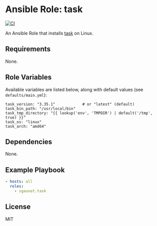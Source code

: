 # Ansible Role: task

[![CI](https://github.com/sgaunet/ansible-role-task/workflows/CI/badge.svg?event=push)](https://github.com/sgaunet/ansible-role-task/actions?query=workflow%3ACI)

An Ansible Role that installs [task](https://github.com/sgaunet/task) on Linux.

## Requirements

None.

## Role Variables

Available variables are listed below, along with default values (see `defaults/main.yml`):

    task_version: "3.35.1"            # or "latest" (default)
    task_bin_path: "/usr/local/bin"
    task_tmp_directory: "{{ lookup('env', 'TMPDIR') | default('/tmp', true) }}"
    task_os: "linux"
    task_arch: "amd64"

## Dependencies

None.

## Example Playbook

```yaml
- hosts: all
  roles:
    - sgaunet.task
```

## License

MIT
